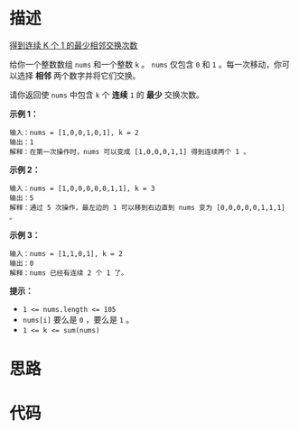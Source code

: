 # 描述

[得到连续 K 个 1 的最少相邻交换次数](https://leetcode.cn/problems/minimum-adjacent-swaps-for-k-consecutive-ones/)

给你一个整数数组 `nums` 和一个整数 `k` 。 `nums` 仅包含 `0` 和 `1` 。每一次移动，你可以选择 **相邻** 两个数字并将它们交换。

请你返回使 `nums` 中包含 `k` 个 **连续** `1` 的 **最少** 交换次数。

**示例 1：**

```plain
输入：nums = [1,0,0,1,0,1], k = 2
输出：1
解释：在第一次操作时，nums 可以变成 [1,0,0,0,1,1] 得到连续两个 1 。
```

**示例 2：**

```plain
输入：nums = [1,0,0,0,0,0,1,1], k = 3
输出：5
解释：通过 5 次操作，最左边的 1 可以移到右边直到 nums 变为 [0,0,0,0,0,1,1,1] 。
```

**示例 3：**

```plain
输入：nums = [1,1,0,1], k = 2
输出：0
解释：nums 已经有连续 2 个 1 了。
```

**提示：**

- `1 <= nums.length <= 105`
- `nums[i]` 要么是 `0` ，要么是 `1` 。
- `1 <= k <= sum(nums)`

# 思路



# 代码





